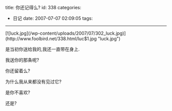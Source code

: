 title: 你还记得么?
id: 338
categories:
  - 日记
date: 2007-07-07 02:09:05
tags:
---

<p>[![luck.jpg](/wp-content/uploads/2007/07/302_luck.jpg)](http://www.foolbird.net/338.html/luc$1.jpg "luck.jpg")

</p>

是当初你送给我的,我还一直带在身上.

我送你的那条呢?

你还留着么?

为什么我从来都没有见过它?

是你不喜欢?

还是?